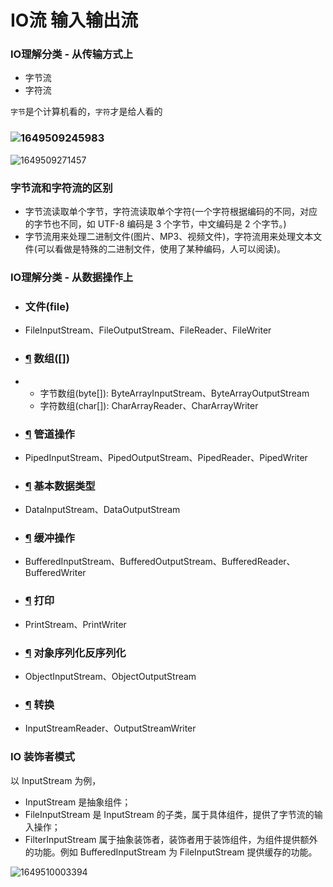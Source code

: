 # IO流   输入输出流

### IO理解分类 - 从传输方式上

- 字节流
- 字符流 

`字节`是个计算机看的，`字符`才是给人看的

### ![1649509245983](E:\TyporaNotes\Note\assets\1649509245983.png)

![1649509271457](E:\TyporaNotes\Note\assets\1649509271457.png)

### 字节流和字符流的区别

- 字节流读取单个字节，字符流读取单个字符(一个字符根据编码的不同，对应的字节也不同，如 UTF-8 编码是 3 个字节，中文编码是 2 个字节。)
- 字节流用来处理二进制文件(图片、MP3、视频文件)，字符流用来处理文本文件(可以看做是特殊的二进制文件，使用了某种编码，人可以阅读)。



###    IO理解分类 - 从数据操作上

- ### 文件(file)

- FileInputStream、FileOutputStream、FileReader、FileWriter

- ### [¶](#数组) 数组([])

- - 字节数组(byte[]): ByteArrayInputStream、ByteArrayOutputStream
  - 字符数组(char[]): CharArrayReader、CharArrayWriter

- ### [¶](#管道操作) 管道操作

- PipedInputStream、PipedOutputStream、PipedReader、PipedWriter

- ### [¶](#基本数据类型) 基本数据类型

- DataInputStream、DataOutputStream

- ### [¶](#缓冲操作) 缓冲操作

- BufferedInputStream、BufferedOutputStream、BufferedReader、BufferedWriter

- ### [¶](#打印) 打印

- PrintStream、PrintWriter

- ### [¶](#对象序列化反序列化) 对象序列化反序列化

- ObjectInputStream、ObjectOutputStream

- ### [¶](#转换) 转换

- InputStreamReader、OutputStreamWriter

### IO 装饰者模式

以 InputStream 为例，

- InputStream 是抽象组件；
- FileInputStream 是 InputStream 的子类，属于具体组件，提供了字节流的输入操作；
- FilterInputStream 属于抽象装饰者，装饰者用于装饰组件，为组件提供额外的功能。例如 BufferedInputStream 为 FileInputStream 提供缓存的功能。

![1649510003394](E:\TyporaNotes\Note\assets\1649510003394.png)

